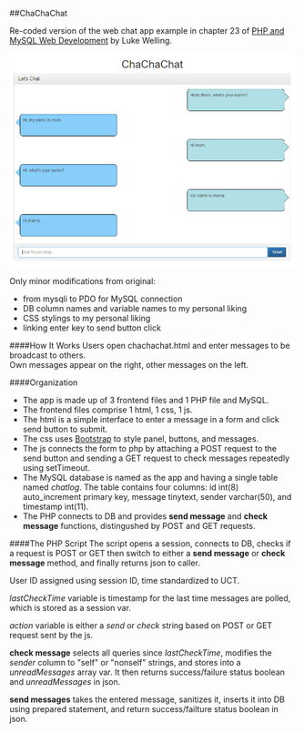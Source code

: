 ##ChaChaChat

Re-coded version of the web chat app example in chapter 23 of [PHP and MySQL Web Development](https://app.box.com/s/huqhr79oaxq2w7w0lnzpzs5infu58roj) by Luke Welling.

![Preview](screenshot.jpg)

Only minor modifications from original:

- from mysqli to PDO for MySQL connection
- DB column names and variable names to my personal liking
- CSS stylings to my personal liking
- linking enter key to send button click

####How It Works
Users open chachachat.html and enter messages to be broadcast to others.  
Own messages appear on the right, other messages on the left.

####Organization
- The app is made up of 3 frontend files and 1 PHP file and MySQL.  
- The frontend files comprise 1 html, 1 css, 1 js.  
- The html is a simple interface to enter a message in a form and click send button to submit.  
- The css uses [Bootstrap](https://getbootstrap.com/) to style panel, buttons, and messages.  
- The js connects the form to php by attaching a POST request to the send button and sending a GET request to check messages repeatedly using setTimeout.   
- The MySQL database is named as the app and having a single table named *chatlog*. The table contains four columns: id int(8) auto_increment primary key, message tinytext, sender varchar(50), and timestamp int(11).  
- The PHP connects to DB and provides **send message** and **check message** functions, distingushed by POST and GET requests.  

####The PHP Script
The script opens a session, connects to DB, checks if a request is POST or GET then switch to either a **send message** or **check message** method, and finally returns json to caller.  

User ID assigned using session ID, time standardized to UCT.  

*lastCheckTime* variable is timestamp for the last time messages are polled, which is stored as a session var.  

*action* variable is either a *send* or *check* string based on POST or GET request sent by the js.  

**check message** selects all queries since *lastCheckTime*, modifies the *sender* column to "self" or "nonself" strings, and stores into a *unreadMessages* array var. It then returns success/failure status boolean and *unreadMessages* in json.  

**send messages** takes the entered message, sanitizes it, inserts it into DB using prepared statement, and return success/failture status boolean in json.
 




